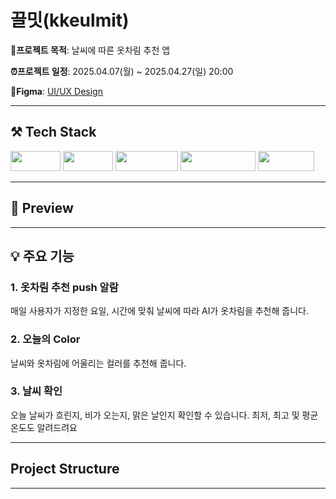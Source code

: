 # 끌밋(kkeulmit)

**🎯프로젝트 목적**: 날씨에 따른 옷차림 추천 앱

**⏰프로젝트 일정**: 2025.04.07(월) ~ 2025.04.27(일) 20:00

**🔗Figma**: [UI/UX Design](https://www.figma.com/design/gLD2KopECJTbB0BCNUfYjF/%EB%81%8C%EB%B0%8B?node-id=0-1&t=34bb4PYJLtHmvUEM-1)

***

## ⚒️ Tech Stack

<img width="80" height="32" src="https://img.shields.io/badge/Swift-F05138.svg?&logo=swift&logoColor=fff"> <img width="80" height="32" src="https://img.shields.io/badge/UIKit-2396F3.svg?&logo=uikit&logoColor=fff"> <img width="100" height="32" src="https://img.shields.io/badge/SanpKit-47E4E0.svg?&logo=swift&logoColor=fff"> <img width="120" height="32" src="https://img.shields.io/badge/Alamofire-47E4E0.svg?&logo=swift&logoColor=fff"> <img width="90" height="32" src="https://img.shields.io/badge/Lottie-00DDB3.svg?&logo=lottiefiles&logoColor=fff">

***

## 📱 Preview

***

## 💡 주요 기능

### 1. 옷차림 추천 push 알람
매일 사용자가 지정한 요일, 시간에 맞춰 날씨에 따라 AI가 옷차림을 추천해 줍니다.

### 2. 오늘의 Color
날씨와 옷차림에 어울리는 컬러를 추천해 줍니다.

### 3. 날씨 확인
오늘 날씨가 흐린지, 비가 오는지, 맑은 날인지 확인할 수 있습니다.
최저, 최고 및 평균 온도도 알려드려요

***

## Project Structure

***
